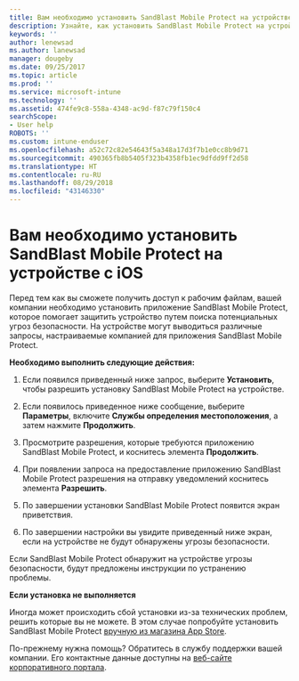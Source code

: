 ```yaml
---
title: Вам необходимо установить SandBlast Mobile Protect на устройстве с iOS | Документы Майкрософт
description: Узнайте, как установить SandBlast Mobile Protect на устройстве с iOS.
keywords: ''
author: lenewsad
ms.author: lanewsad
manager: dougeby
ms.date: 09/25/2017
ms.topic: article
ms.prod: ''
ms.service: microsoft-intune
ms.technology: ''
ms.assetid: 474fe9c8-558a-4348-ac9d-f87c79f150c4
searchScope:
- User help
ROBOTS: ''
ms.custom: intune-enduser
ms.openlocfilehash: a52c72c82e54643f5a348a17d3f7b1e0cc8b9d71
ms.sourcegitcommit: 490365fb8b5405f323b4358fb1ec9dfdd9ff2d58
ms.translationtype: HT
ms.contentlocale: ru-RU
ms.lasthandoff: 08/29/2018
ms.locfileid: "43146330"
---
```

# <a name="you-need-to-install-sandblast-mobile-protect-on-your-ios-device"></a>Вам необходимо установить SandBlast Mobile Protect на устройстве с iOS

Перед тем как вы сможете получить доступ к рабочим файлам, вашей компании необходимо установить приложение SandBlast Mobile Protect, которое помогает защитить устройство путем поиска потенциальных угроз безопасности. На устройстве могут выводиться различные запросы, настраиваемые компанией для приложения SandBlast Mobile Protect.

**Необходимо выполнить следующие действия:**

1.  Если появился приведенный ниже запрос, выберите **Установить**, чтобы разрешить установку SandBlast Mobile Protect на устройстве.

2. Если появилось приведенное ниже сообщение, выберите **Параметры**, включите **Службы определения местоположения**, а затем нажмите **Продолжить**.

3. Просмотрите разрешения, которые требуются приложению SandBlast Mobile Protect, и коснитесь элемента **Продолжить**.

4. При появлении запроса на предоставление приложению SandBlast Mobile Protect разрешения на отправку уведомлений коснитесь элемента **Разрешить**.

5. По завершении установки SandBlast Mobile Protect появится экран приветствия.

6. По завершении настройки вы увидите приведенный ниже экран, если на устройстве не будут обнаружены угрозы безопасности.

Если SandBlast Mobile Protect обнаружит на устройстве угрозы безопасности, будут предложены инструкции по устранению проблемы.

**Если установка не выполняется**

Иногда может происходить сбой установки из-за технических проблем, решить которые вы не можете. В этом случае попробуйте установить SandBlast Mobile Protect [вручную из магазина App Store](https://itunes.apple.com/app/sandblast-mobile-protect/id1006390797).

По-прежнему нужна помощь? Обратитесь в службу поддержки вашей компании. Его контактные данные доступны на [веб-сайте корпоративного портала](https://go.microsoft.com/fwlink/?linkid=2010980).

